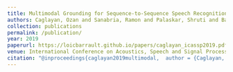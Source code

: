 ```yaml
---
title: Multimodal Grounding for Sequence-to-Sequence Speech Recognition
authors: Caglayan, Ozan and Sanabria, Ramon and Palaskar, Shruti and Barrault, Loïc and Metze, Florian
collection: publications
permalink: /publication/
year: 2019
paperurl: https://loicbarrault.github.io/papers/caglayan_icassp2019.pdf
venue: International Conference on Acoustics, Speech and Signal Processing (ICASSP'19)
citation: "@inproceedings{caglayan2019multimodal,  author = {Caglayan, Ozan and Sanabria, Ramon and Palaskar, Shruti and Barrault, Loïc and Metze, Florian},  booktitle = {International Conference on Acoustics, Speech and Signal Processing (ICASSP'19)},  category = {ACTI},  month = {May},  title = {Multimodal Grounding for Sequence-to-Sequence Speech Recognition},  url = {https://loicbarrault.github.io/papers/caglayan_icassp2019.pdf},  year = {2019} }  "
---
```


